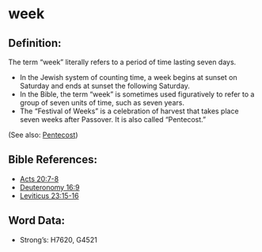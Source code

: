 # week

## Definition:

The term “week” literally refers to a period of time lasting seven days.

* In the Jewish system of counting time, a week begins at sunset on Saturday and ends at sunset the following Saturday.
* In the Bible, the term “week” is sometimes used figuratively to refer to a group of seven units of time, such as seven years.
* The “Festival of Weeks” is a celebration of harvest that takes place seven weeks after Passover. It is also called “Pentecost.”

(See also: [Pentecost](../kt/pentecost.md))

## Bible References:

* [Acts 20:7-8](rc://en/tn/help/act/20/07)
* [Deuteronomy 16:9](rc://en/tn/help/deu/16/09)
* [Leviticus 23:15-16](rc://en/tn/help/lev/23/15)

## Word Data:

* Strong’s: H7620, G4521
